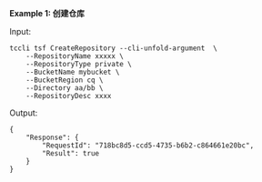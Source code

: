 **Example 1: 创建仓库**



Input: 

```
tccli tsf CreateRepository --cli-unfold-argument  \
    --RepositoryName xxxxx \
    --RepositoryType private \
    --BucketName mybucket \
    --BucketRegion cq \
    --Directory aa/bb \
    --RepositoryDesc xxxx
```

Output: 
```
{
    "Response": {
        "RequestId": "718bc8d5-ccd5-4735-b6b2-c864661e20bc",
        "Result": true
    }
}
```

